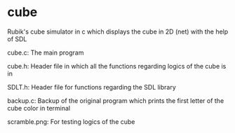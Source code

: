 # cube
Rubik's cube simulator in c which displays the cube in 2D (net) with the help of SDL

cube.c: The main program

cube.h: Header file in which all the functions regarding logics of the cube is in

SDLT.h: Header file for functions regarding the SDL library

backup.c: Backup of the original program which prints the first letter of the cube color in terminal

scramble.png: For testing logics of the cube
